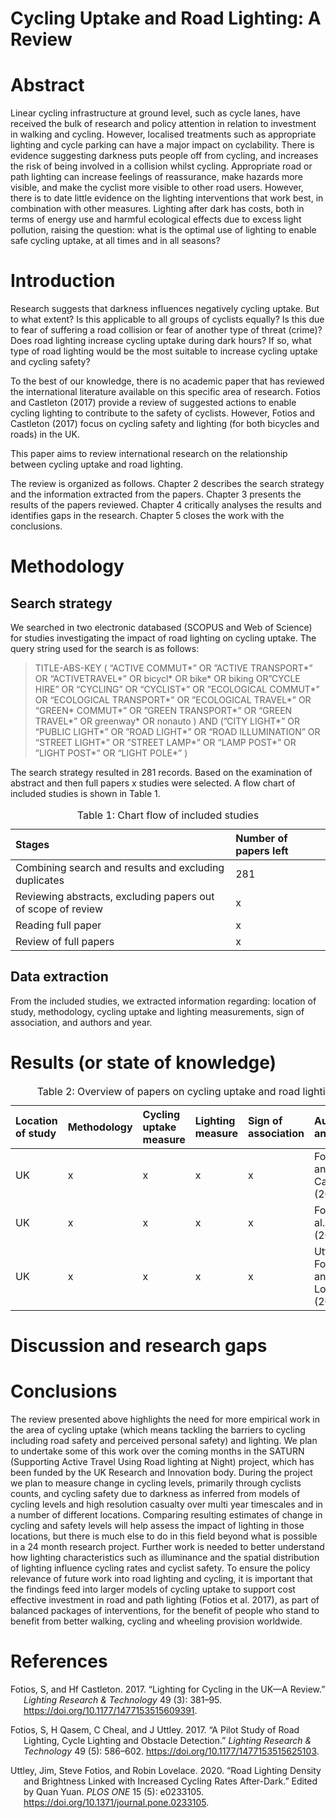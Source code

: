Cycling Uptake and Road Lighting: A Review
================

# Abstract

Linear cycling infrastructure at ground level, such as cycle lanes, have
received the bulk of research and policy attention in relation to
investment in walking and cycling. However, localised treatments such as
appropriate lighting and cycle parking can have a major impact on
cyclability. There is evidence suggesting darkness puts people off from
cycling, and increases the risk of being involved in a collision whilst
cycling. Appropriate road or path lighting can increase feelings of
reassurance, make hazards more visible, and make the cyclist more
visible to other road users. However, there is to date little evidence
on the lighting interventions that work best, in combination with other
measures. Lighting after dark has costs, both in terms of energy use and
harmful ecological effects due to excess light pollution, raising the
question: what is the optimal use of lighting to enable safe cycling
uptake, at all times and in all seasons?

<!-- "Lighting to see and lighting to be seen by".-->

# Introduction

Research suggests that darkness influences negatively cycling uptake.
But to what extent? Is this applicable to all groups of cyclists
equally? Is this due to fear of suffering a road collision or fear of
another type of threat (crime)? Does road lighting increase cycling
uptake during dark hours? If so, what type of road lighting would be the
most suitable to increase cycling uptake and cycling safety?

To the best of our knowledge, there is no academic paper that has
reviewed the international literature available on this specific area of
research. Fotios and Castleton (2017) provide a review of suggested
actions to enable cycling lighting to contribute to the safety of
cyclists. However, Fotios and Castleton (2017) focus on cycling safety
and lighting (for both bicycles and roads) in the UK.

This paper aims to review international research on the relationship
between cycling uptake and road lighting.

<!-- Concepts to define? -->
<!-- E.g. road lighting? -->

The review is organized as follows. Chapter 2 describes the search
strategy and the information extracted from the papers. Chapter 3
presents the results of the papers reviewed. Chapter 4 critically
analyses the results and identifies gaps in the research. Chapter 5
closes the work with the conclusions.

# Methodology

<!-- Good practice review methodology: Scheepers et al., 2014. -->

## Search strategy

We searched in two electronic databased (SCOPUS and Web of Science) for
studies investigating the impact of road lighting on cycling uptake. The
query string used for the search is as follows:

> TITLE-ABS-KEY ( “ACTIVE COMMUT*” OR ”ACTIVE TRANSPORT*” OR
> “ACTIVETRAVEL*” OR bicycl* OR bike\* OR biking OR”CYCLE HIRE” OR
> “CYCLING” OR “CYCLIST*” OR ”ECOLOGICAL COMMUT*” OR “ECOLOGICAL
> TRANSPORT*” OR ”ECOLOGICAL TRAVEL*” OR “GREEN\* COMMUT*” OR ”GREEN
> TRANSPORT*” OR “GREEN TRAVEL*” OR greenway* OR nonauto ) AND (”CITY
> LIGHT*” OR “PUBLIC LIGHT*” OR ”ROAD LIGHT*” OR “ROAD ILLUMINATION” OR
> “STREET LIGHT*” OR ”STREET LAMP*” OR “LAMP POST*” OR ”LIGHT POST*” OR
> “LIGHT POLE*” )

The search strategy resulted in 281 records. Based on the examination of
abstract and then full papers x studies were selected. A flow chart of
included studies is shown in Table 1.

<table class="table" style="margin-left: auto; margin-right: auto;">
<caption>
Table 1: Chart flow of included studies
</caption>
<thead>
<tr>
<th style="text-align:left;">
Stages
</th>
<th style="text-align:left;">
Number of papers left
</th>
</tr>
</thead>
<tbody>
<tr>
<td style="text-align:left;">
Combining search and results and excluding duplicates
</td>
<td style="text-align:left;">
281
</td>
</tr>
<tr>
<td style="text-align:left;">
Reviewing abstracts, excluding papers out of scope of review
</td>
<td style="text-align:left;">
x
</td>
</tr>
<tr>
<td style="text-align:left;">
Reading full paper
</td>
<td style="text-align:left;">
x
</td>
</tr>
<tr>
<td style="text-align:left;">
Review of full papers
</td>
<td style="text-align:left;">
x
</td>
</tr>
</tbody>
</table>
<!-- Selection of papers: SCOPUS search engine (any other? e.g. Google Scholar). -->
<!-- How have been systematically 'searched'? -->
<!-- Keywords used. -->
<!-- Boolean operators (AND, OR, NOT). -->
<!-- Information to provide: Databases Languages included Keywords Search strategy -->
<!-- We need to define scope of the review - we are looking at papers that: Investigate the effects of light and lighting in some way, including road lighting or ambient light, but excluding other types of lighting such as cycle-mounted lighting Relate to cycling rates or cycling propensity, i.e. not related to cyclist safety? -->
<!-- Other parameters for scope? -->

## Data extraction

From the included studies, we extracted information regarding: location
of study, methodology, cycling uptake and lighting measurements, sign of
association, and authors and year.

# Results (or state of knowledge)

<!-- What is already known in this area (and maybe what is not)? -->
<!-- Present the literature in a logical way, commenting on the differences and similarities between the material cited. -->
<!-- Potential outputs of this section: state of knowledge, gaps in literature, weakness of methodologies used, structure on how dependent and independent variables are related (conceptual model?). -->
<!-- Table with a summary of the most relevant literature. -->
<table class="table" style="margin-left: auto; margin-right: auto;">
<caption>
Table 2: Overview of papers on cycling uptake and road lighting
</caption>
<thead>
<tr>
<th style="text-align:left;">
Location of study
</th>
<th style="text-align:left;">
Methodology
</th>
<th style="text-align:left;">
Cycling uptake measure
</th>
<th style="text-align:left;">
Lighting measure
</th>
<th style="text-align:left;">
Sign of association
</th>
<th style="text-align:left;">
Authors and year
</th>
</tr>
</thead>
<tbody>
<tr>
<td style="text-align:left;">
UK
</td>
<td style="text-align:left;">
x
</td>
<td style="text-align:left;">
x
</td>
<td style="text-align:left;">
x
</td>
<td style="text-align:left;">
x
</td>
<td style="text-align:left;">
Fotios and Castleton (2017)
</td>
</tr>
<tr>
<td style="text-align:left;">
UK
</td>
<td style="text-align:left;">
x
</td>
<td style="text-align:left;">
x
</td>
<td style="text-align:left;">
x
</td>
<td style="text-align:left;">
x
</td>
<td style="text-align:left;">
Fotios et al. (2017)
</td>
</tr>
<tr>
<td style="text-align:left;">
UK
</td>
<td style="text-align:left;">
x
</td>
<td style="text-align:left;">
x
</td>
<td style="text-align:left;">
x
</td>
<td style="text-align:left;">
x
</td>
<td style="text-align:left;">
Uttley, Fotios, and Lovelace (2020)
</td>
</tr>
</tbody>
</table>

# Discussion and research gaps

# Conclusions

<!-- Interpretation of the material. -->

The review presented above highlights the need for more empirical work
in the area of cycling uptake (which means tackling the barriers to
cycling including road safety and perceived personal safety) and
lighting. We plan to undertake some of this work over the coming months
in the SATURN (Supporting Active Travel Using Road lighting at Night)
project, which has been funded by the UK Research and Innovation body.
During the project we plan to measure change in cycling levels,
primarily through cyclists counts, and cycling safety due to darkness as
inferred from models of cycling levels and high resolution casualty over
multi year timescales and in a number of different locations. Comparing
resulting estimates of change in cycling and safety levels will help
assess the impact of lighting in those locations, but there is much else
to do in this field beyond what is possible in a 24 month research
project. Further work is needed to better understand how lighting
characteristics such as illuminance and the spatial distribution of
lighting influence cycling rates and cyclist safety. To ensure the
policy relevance of future work into road lighting and cycling, it is
important that the findings feed into larger models of cycling uptake to
support cost effective investment in road and path lighting (Fotios et
al. 2017), as part of balanced packages of interventions, for the
benefit of people who stand to benefit from better walking, cycling and
wheeling provision worldwide.

# References

<div id="refs" class="references csl-bib-body hanging-indent">

<div id="ref-fotios_lighting_2017" class="csl-entry">

Fotios, S, and Hf Castleton. 2017. “Lighting for Cycling in the UK—A
Review.” *Lighting Research & Technology* 49 (3): 381–95.
<https://doi.org/10.1177/1477153515609391>.

</div>

<div id="ref-fotios_pilot_2017" class="csl-entry">

Fotios, S, H Qasem, C Cheal, and J Uttley. 2017. “A Pilot Study of Road
Lighting, Cycle Lighting and Obstacle Detection.” *Lighting Research &
Technology* 49 (5): 586–602. <https://doi.org/10.1177/1477153515625103>.

</div>

<div id="ref-uttley_road_2020" class="csl-entry">

Uttley, Jim, Steve Fotios, and Robin Lovelace. 2020. “Road Lighting
Density and Brightness Linked with Increased Cycling Rates After-Dark.”
Edited by Quan Yuan. *PLOS ONE* 15 (5): e0233105.
<https://doi.org/10.1371/journal.pone.0233105>.

</div>

</div>
